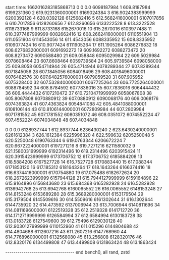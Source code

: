 start time: 1662016283185868713
0 0 0.0
6098187984 1 609.8187984
6199231360 2 619.9231360000001
6169024384 3 616.9024383999999
6200392128 4 620.0392128
6125682416 5 612.5682416000001
6107017856 6 610.7017856
6128260656 7 612.8260656
6133222528 8 613.3222528
6118733168 9 611.8733168
6152670016 10 615.2670016
6103977488 11 610.3977487999999
6082662416 12 608.2662416000001
6110551904 13 611.0551904
6114543056 14 611.4543056
6088335952 15 608.8335952
6109077424 16 610.9077424
6111905264 17 611.1905264
6086276832 18 608.6276832000001
6091692272 19 609.1692272
6088273472 20 608.8273472
6090588480 21 609.058848
6095029984 22 609.5029984
6078608464 23 607.8608464
6059739584 24 605.9739584
6098058000 25 609.8058
6054714944 26 605.4714944
6078289344 27 607.8289344
6071845056 28 607.1845056
6084018496 29 608.4018496000001
6076482576 30 607.6482576000001
6079059520 31 607.905952
6075328400 32 607.5328400000001
6067725264 33 606.7725264000001
6088784592 34 608.8784592
6077836016 35 607.7836016
6064444432 36 606.4444432
6107210472 37 610.7210471999999
6058067808 38 605.8067808
6070880912 39 607.0880912
6090068176 40 609.0068176
6074363824 41 607.4363824
6054841088 42 605.4841088000001
6108106144 43 610.8106144000001
6072809984 44 607.2809984
6071781552 45 607.1781552
6080351072 46 608.0351072
6074552224 47 607.4552224
6074034848 48 607.4034848



0 0 0.0
6128937744 1 612.8937744
6236430240 2 623.6430240000001
6261612384 3 626.1612384
6225996320 4 622.599632
6205250048 5 620.5250048
6190763344 6 619.0763344
6206672224 7 620.6672224000001
6197271216 8 619.7271216
6211580032 9 621.1580031999999
6192314496 10 619.2314496
6203915424 11 620.3915423999999
6173706752 12 617.3706752
6185884208 13 618.5884208
6167527728 14 616.7527728
6170883440 15 617.088344
6171853120 16 617.185312
6181643264 17 618.1643264
6166374416 18 616.6374416000001
6170754880 19 617.075488
6182672624 20 618.2672623999999
6157944128 21 615.7944127999999
6159164896 22 615.9164896
6156843680 23 615.684368
6165282928 24 616.5282928
6136942768 25 613.6942768
6160065552 26 616.0065552
6148153248 27 614.8153248
6153689280 28 615.3689280000001
6153179504 29 615.3179504
6145509616 30 614.5509616
6161302644 31 616.1302644
6144735920 32 614.473592
6137006944 33 613.7006944
6140811696 34 614.0811696000001
6122519328 35 612.2519328
6141712720 36 614.1712719999999
6126584994 37 612.6584994
6130183728 38 613.0183728
6127549600 39 612.75496
6129030128 40 612.9030127999999
6110152960 41 611.015296
6144804688 42 614.4804688
6112607216 43 611.2607216
6147768960 44 614.7768960000001
6132568080 45 613.256808
6128320176 46 612.8320176
6134499808 47 613.4499808
6131863424 48 613.1863424

---------------------------------- end bench0, all rand, zstd
